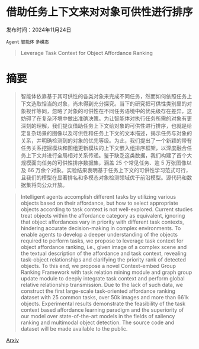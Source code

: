 # 借助任务上下文来对对象可供性进行排序

发布时间：2024年11月24日

`Agent` `智能体` `多模态`

> Leverage Task Context for Object Affordance Ranking

# 摘要

> 智能体依靠基于其可供性的各类对象来完成不同任务，然而如何依照任务上下文选取恰当的对象，尚未得到充分探究。当下的研究把可供性类别里的对象视作等同，忽略了对象的可供性在不同任务语境中的优先级存在差异，这妨碍了在复杂环境中做出准确决策。为让智能体对执行任务所需的对象有更深刻的理解，我们提议借助任务上下文给对象的可供性进行排序，也就是给定复杂场景的图像以及可供性和任务上下文的文本描述，揭示任务与对象的关系，并明确检测到的对象的优先等级。为此，我们提出了一个新颖的带有任务关系挖掘模块和图组更新模块的上下文嵌入组排序框架，以深度融合任务上下文并进行全局相对关系传递。鉴于缺乏这类数据，我们构建了首个大规模面向任务的可供性排序数据集，涵盖 25 个常见任务、逾 5 万张图像以及 66 万余个对象。实验结果表明基于任务上下文的可供性学习范式可行，且我们的模型在显著排名和多模态对象检测领域优于前沿模型。源代码和数据集将向公众开放。

> Intelligent agents accomplish different tasks by utilizing various objects based on their affordance, but how to select appropriate objects according to task context is not well-explored. Current studies treat objects within the affordance category as equivalent, ignoring that object affordances vary in priority with different task contexts, hindering accurate decision-making in complex environments. To enable agents to develop a deeper understanding of the objects required to perform tasks, we propose to leverage task context for object affordance ranking, i.e., given image of a complex scene and the textual description of the affordance and task context, revealing task-object relationships and clarifying the priority rank of detected objects. To this end, we propose a novel Context-embed Group Ranking Framework with task relation mining module and graph group update module to deeply integrate task context and perform global relative relationship transmission. Due to the lack of such data, we construct the first large-scale task-oriented affordance ranking dataset with 25 common tasks, over 50k images and more than 661k objects. Experimental results demonstrate the feasibility of the task context based affordance learning paradigm and the superiority of our model over state-of-the-art models in the fields of saliency ranking and multimodal object detection. The source code and dataset will be made available to the public.

[Arxiv](https://arxiv.org/abs/2411.16082)